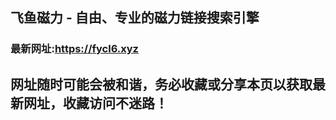 ## **飞鱼磁力 - 自由、专业的磁力链接搜索引擎**
### 最新网址:<a href="https://fycl6.xyz" target="_blank">https://fycl6.xyz</a>
## 网址随时可能会被和谐，务必收藏或分享本页以获取最新网址，收藏访问不迷路！
